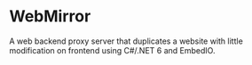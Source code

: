 # WebMirror
 A web backend proxy server that duplicates a website with little modification on frontend using C#/.NET 6 and EmbedIO.

